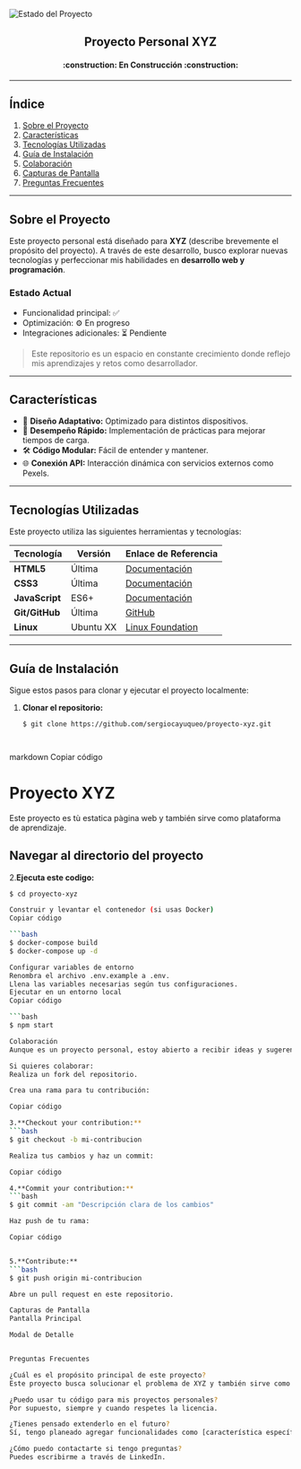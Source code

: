 ![Estado del Proyecto](https://img.shields.io/badge/STATUS-EN%20DESARROLLO-green)

<h2 align="center">Proyecto Personal XYZ</h2>
<h4 align="center">
:construction: En Construcción :construction:
</h4>

---

## **Índice**
1. [Sobre el Proyecto](#sobre-el-proyecto)
2. [Características](#características)
3. [Tecnologías Utilizadas](#tecnologías-utilizadas)
4. [Guía de Instalación](#guía-de-instalación)
5. [Colaboración](#colaboración)
6. [Capturas de Pantalla](#capturas-de-pantalla)
7. [Preguntas Frecuentes](#preguntas-frecuentes)

---

## **Sobre el Proyecto**
Este proyecto personal está diseñado para **XYZ** (describe brevemente el propósito del proyecto). A través de este desarrollo, busco explorar nuevas tecnologías y perfeccionar mis habilidades en **desarrollo web y programación**.  

### **Estado Actual**
- Funcionalidad principal: ✅
- Optimización: ⚙️ En progreso
- Integraciones adicionales: ⏳ Pendiente

> Este repositorio es un espacio en constante crecimiento donde reflejo mis aprendizajes y retos como desarrollador.

---

## **Características**
- 🌟 **Diseño Adaptativo:** Optimizado para distintos dispositivos.
- 🚀 **Desempeño Rápido:** Implementación de prácticas para mejorar tiempos de carga.
- 🛠️ **Código Modular:** Fácil de entender y mantener.
- 🌐 **Conexión API:** Interacción dinámica con servicios externos como Pexels.

---

## **Tecnologías Utilizadas**
Este proyecto utiliza las siguientes herramientas y tecnologías:

| Tecnología      | Versión    | Enlace de Referencia                |
|------------------|------------|-------------------------------------|
| **HTML5**       | Última     | [Documentación](https://developer.mozilla.org/es/docs/Web/HTML) |
| **CSS3**        | Última     | [Documentación](https://developer.mozilla.org/es/docs/Web/CSS)  |
| **JavaScript**  | ES6+       | [Documentación](https://developer.mozilla.org/es/docs/Web/JavaScript) |
| **Git/GitHub**  | Última     | [GitHub](https://github.com/)       |
| **Linux**       | Ubuntu XX  | [Linux Foundation](https://www.linuxfoundation.org/) |

---

## **Guía de Instalación**
Sigue estos pasos para clonar y ejecutar el proyecto localmente:

1. **Clonar el repositorio:**
   ```bash
   $ git clone https://github.com/sergiocayuqueo/proyecto-xyz.git




markdown
Copiar código
# Proyecto XYZ

Este proyecto es tù estatica pàgina web y también sirve como plataforma de aprendizaje.

## Navegar al directorio del proyecto

2.**Ejecuta este codigo:**
   ```bash
   $ cd proyecto-xyz

Construir y levantar el contenedor (si usas Docker)
Copiar código

   ```bash
   $ docker-compose build
   $ docker-compose up -d

Configurar variables de entorno
Renombra el archivo .env.example a .env.
Llena las variables necesarias según tus configuraciones.
Ejecutar en un entorno local
Copiar código

```bash
$ npm start

Colaboración
Aunque es un proyecto personal, estoy abierto a recibir ideas y sugerencias para mejorarlo.

Si quieres colaborar:
Realiza un fork del repositorio.

Crea una rama para tu contribución:

Copiar código

3.**Checkout your contribution:**
   ```bash
   $ git checkout -b mi-contribucion

Realiza tus cambios y haz un commit:

Copiar código

4.**Commit your contribution:**
   ```bash
   $ git commit -am "Descripción clara de los cambios"

Haz push de tu rama:

Copiar código


5.**Contribute:**
   ```bash
   $ git push origin mi-contribucion

Abre un pull request en este repositorio.

Capturas de Pantalla
Pantalla Principal

Modal de Detalle


Preguntas Frecuentes

¿Cuál es el propósito principal de este proyecto?
Este proyecto busca solucionar el problema de XYZ y también sirve como plataforma de aprendizaje.

¿Puedo usar tu código para mis proyectos personales?
Por supuesto, siempre y cuando respetes la licencia.

¿Tienes pensado extenderlo en el futuro?
Sí, tengo planeado agregar funcionalidades como [característica específica] y soporte para [otra tecnología].

¿Cómo puedo contactarte si tengo preguntas?
Puedes escribirme a través de LinkedIn.
